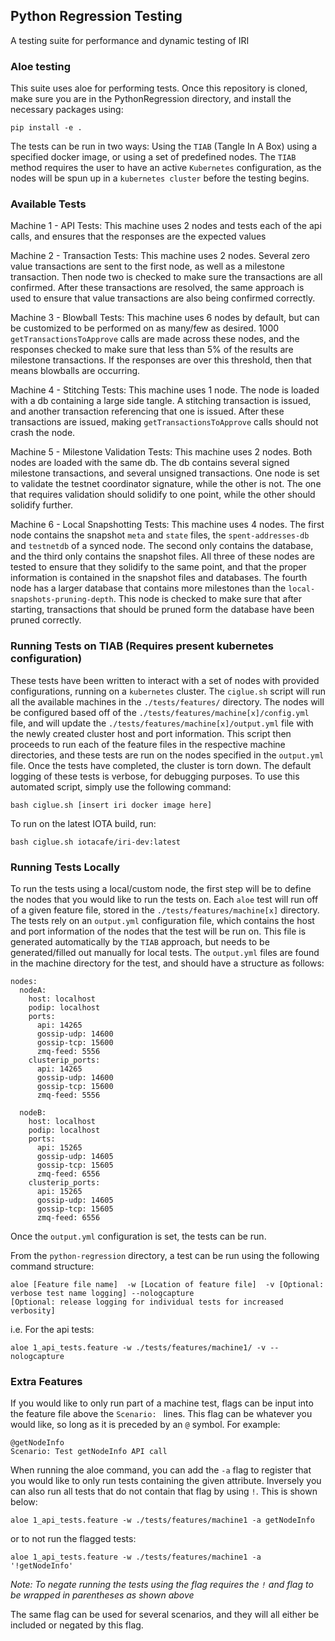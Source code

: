 ## Python Regression Testing
A testing suite for performance and dynamic testing of IRI

### Aloe testing
This suite uses aloe for performing tests. Once this repository is cloned, make sure you are in the PythonRegression 
directory, and install the necessary packages using:
```
pip install -e .
```

The tests can be run in two ways: Using the `TIAB` (Tangle In A Box) using a specified docker image, or using a set of 
predefined nodes. The `TIAB` method requires the user to have an active `Kubernetes` configuration, as the nodes will be 
spun up in a `kubernetes cluster` before the testing begins. 

### Available Tests
Machine 1 - API Tests: This machine uses 2 nodes and tests each of the api calls, and ensures that the responses are 
the expected values 

Machine 2 - Transaction Tests: This machine uses 2 nodes. Several zero value transactions are sent to the first node, 
as well as a milestone transaction. Then node two is checked to make sure the transactions are all confirmed. After 
these transactions are resolved, the same approach is used to ensure that value transactions are also being confirmed 
correctly.  

Machine 3 - Blowball Tests: This machine uses 6 nodes by default, but can be customized to be performed on as many/few 
as desired. 1000 `getTransactionsToApprove` calls are made across these nodes, and the responses checked to make sure 
that less than 5% of the results are milestone transactions. If the responses are over this threshold, then that means 
blowballs are occurring.  

Machine 4 - Stitching Tests: This machine uses 1 node. The node is loaded with a db containing a large side tangle. A 
stitching transaction is issued, and another transaction referencing that one is issued. After these transactions are 
issued, making `getTransactionsToApprove` calls should not crash the node.  

Machine 5 - Milestone Validation Tests: This machine uses 2 nodes. Both nodes are loaded with the same db. The db 
contains several signed milestone transactions, and several unsigned transactions. One node is set to validate the 
testnet coordinator signature, while the other is not. The one that requires validation should solidify to one point, 
while the other should solidify further. 

Machine 6 - Local Snapshotting Tests: This machine uses 4 nodes. The first node contains the snapshot `meta` and `state`
files, the `spent-addresses-db` and `testnetdb` of a synced node. The second only contains the database, and the third 
only contains the snapshot files. All three of these nodes are tested to ensure that they solidify to the same point, 
and that the proper information is contained in the snapshot files and databases. The fourth node has a larger database 
that contains more milestones than the `local-snapshots-pruning-depth`. This node is checked to make sure that after 
starting, transactions that should be pruned form the database have been pruned correctly.   

### Running Tests on TIAB (Requires present kubernetes configuration)
These tests have been written to interact with a set of nodes with provided configurations, running on a `kubernetes` 
cluster. The `ciglue.sh` script will run all the available machines in the `./tests/features/` directory. The nodes will
be configured based off of the `./tests/features/machine[x]/config.yml` file, and will update the 
`./tests/features/machine[x]/output.yml` file with the newly created cluster host and port information. This script then
proceeds to run each of the feature files in the respective machine directories, and these tests are run on the nodes 
specified in the `output.yml` file. Once the tests have completed, the cluster is torn down. The default logging 
of these tests is verbose, for debugging purposes. To use this automated script, simply use the following command: 
```
bash ciglue.sh [insert iri docker image here]
```

To run on the latest IOTA build, run:
```
bash ciglue.sh iotacafe/iri-dev:latest
```

### Running Tests Locally

To run the tests using a local/custom node, the first step will be to define the nodes that you would like to run the 
tests on. Each `aloe` test will run off of a given feature file, stored in the `./tests/features/machine[x]` directory.
The tests rely on an `output.yml` configuration file, which contains the host and port information of the nodes that 
the test will be run on. This file is generated automatically by the `TIAB` approach, but needs to be generated/filled 
out manually for local tests. The `output.yml` files are found in the machine directory for the test, and should have a 
structure as follows: 

```
nodes:
  nodeA:
    host: localhost
    podip: localhost
    ports:
      api: 14265
      gossip-udp: 14600
      gossip-tcp: 15600
      zmq-feed: 5556
    clusterip_ports:
      api: 14265
      gossip-udp: 14600
      gossip-tcp: 15600
      zmq-feed: 5556

  nodeB:
    host: localhost
    podip: localhost
    ports:
      api: 15265
      gossip-udp: 14605
      gossip-tcp: 15605
      zmq-feed: 6556
    clusterip_ports:
      api: 15265
      gossip-udp: 14605
      gossip-tcp: 15605
      zmq-feed: 6556

``` 

Once the `output.yml` configuration is set, the tests can be run.

From the `python-regression` directory, a test can be run using the following command structure: 
```
aloe [Feature file name]  -w [Location of feature file]  -v [Optional: verbose test name logging] --nologcapture 
[Optional: release logging for individual tests for increased verbosity]
```

i.e. For the api tests:
```
aloe 1_api_tests.feature -w ./tests/features/machine1/ -v --nologcapture 
```





### Extra Features
If you would like to only run part of a machine test, flags can be input into the feature file above the `Scenario: ` 
lines. This flag can be whatever you would like, so long as it is preceded by an `@` symbol. For example: 
```
@getNodeInfo
Scenario: Test getNodeInfo API call 
```

When running the aloe command, you can add the `-a` flag to register that you would like to only run tests containing 
the given attribute. Inversely you can also run all tests that do not contain that flag by using `!`. This is shown 
below: 
```
aloe 1_api_tests.feature -w ./tests/features/machine1 -a getNodeInfo
```
or to not run the flagged tests:
```
aloe 1_api_tests.feature -w ./tests/features/machine1 -a '!getNodeInfo'
```
_Note: To negate running the tests using the flag requires the `!` and flag to be wrapped in parentheses as shown above_

The same flag can be used for several scenarios, and they will all either be included or negated by this flag. 
